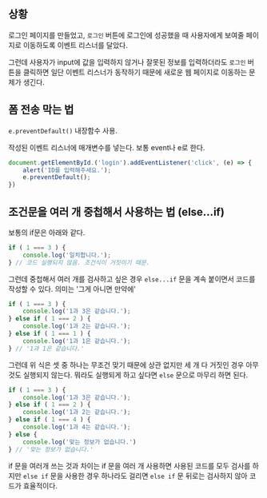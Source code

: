 ## 상황

로그인 페이지를 만들었고, `로그인` 버튼에 로그인에 성공했을 때 사용자에게 보여줄 페이지로 이동하도록 이벤트 리스너를 달았다.

그런데 사용자가 input에 값을 입력하지 않거나 잘못된 정보를 입력하더라도 `로그인` 버튼을 클릭하면 일단 이벤트 리스너가 동작하기 때문에 새로운 웹 페이지로 이동하는 문제가 생긴다.

## 폼 전송 막는 법

`e.preventDefault()` 내장함수 사용.

작성된 이벤트 리스너에 매개변수를 넣는다. 보통 event나 e로 한다.

```javascript
document.getElementById.('login').addEventListener('click', (e) => {
    alert('ID를 입력해주세요.');
    e.preventDefault();
})
```

## 조건문을 여러 개 중첩해서 사용하는 법 (else...if)

보통의 if문은 아래와 같다.

```javascript
if ( 1 === 3 ) {
    console.log('일치합니다.');
} // 코드 실행되지 않음. 조건식이 거짓이기 때문.
```

그런데 중첩해서 여러 개를 검사하고 싶은 경우 `else...if` 문을 계속 붙이면서 코드를 작성할 수 있다. 의미는 '그게 아니면 만약에'

```js
if ( 1 === 3 ) {
    console.log('1과 3은 같습니다.');
} else if ( 1 === 2 ) {
    console.log('1과 2는 같습니다.');
} else if ( 1 === 1 ) {
    console.log('1과 1은 같습니다.');
} // '1과 1은 같습니다.'
```

그런데 위 식은 셋 중 하나는 무조건 맞기 때문에 상관 없지만 세 개 다 거짓인 경우 아무 것도 실행되지 않는다. 뭐라도 실행되게 하고 싶다면 `else` 문으로 마무리 하면 된다.

```js
if ( 1 === 3 ) {
    console.log('1과 3은 같습니다.');
} else if ( 1 === 2 ) {
    console.log('1과 2는 같습니다.');
} else if ( 1 === 4 ) {
    console.log('1과 4는 같습니다.');
} else {
    console.log('맞는 정보가 없습니다.')
} // '맞는 정보가 없습니다.'
```

if 문을 여러개 쓰는 것과 차이는 if 문을 여러 개 사용하면 사용된 코드를 모두 검사를 하지만 `else if` 문을 사용한 경우 하나라도 걸리면 `else if` 문 뒤로는 검사하지 않아 코드가 효율적이다.

